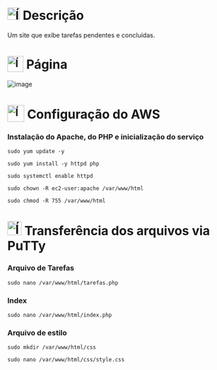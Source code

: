 # <img src="https://github.com/user-attachments/assets/caabfdf0-0f9e-44a3-8200-c6579fe87887" alt="Ícone de descrição" width="28"> Descrição
Um site que exibe tarefas pendentes e concluídas.

# <sub><img src="https://img.icons8.com/?size=100&id=L3V7IDcwKTn2&format=png&color=000000" alt="Ícone de tarefa" width="36"></sub> Página
![image](https://github.com/user-attachments/assets/de891fa4-a392-4fff-81cb-6f3f9ed354b2)

# <sub><img src="https://img.icons8.com/?size=100&id=33039&format=png&color=000000" alt="Ícone da AWS" width="38"></sub> Configuração do AWS
### Instalação do Apache, do PHP e inicialização do serviço
```
sudo yum update -y
```
```
sudo yum install -y httpd php
```
```
sudo systemctl enable httpd
```
```
sudo chown -R ec2-user:apache /var/www/html
```
```
sudo chmod -R 755 /var/www/html
```

# <img src="https://img.icons8.com/?size=100&id=duiaqXXFFuge&format=png&color=000000" alt="Ícone do PuTTy" width="32"> Transferência dos arquivos via PuTTy
### Arquivo de Tarefas
```
sudo nano /var/www/html/tarefas.php
```
### Index
```
sudo nano /var/www/html/index.php
```
### Arquivo de estilo
```
sudo mkdir /var/www/html/css
```
```
sudo nano /var/www/html/css/style.css
```
